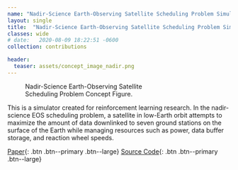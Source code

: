 ```yaml
---
name: "Nadir-Science Earth-Observing Satellite Scheduling Problem Simulation"
layout: single
title:  "Nadir-Science Earth-Observing Satellite Scheduling Problem Simulation"
classes: wide
# date:   2020-08-09 18:22:51 -0600
collection: contributions

header:
  teaser: assets/concept_image_nadir.png
---
```


<figure style="width: 300px" class="align-right">
  <img src="{{ site.url }}{{ site.baseurl }}/assets/concept_image_nadir.png" alt="">
  <figcaption>Nadir-Science Earth-Observing Satellite Scheduling Problem Concept Figure.</figcaption>
</figure> 

This is a simulator created for reinforcement learning research. In the nadir-science EOS scheduling problem, a
satellite in low-Earth orbit attempts to maximize the amount of data downlinked to seven ground stations on the
surface of the Earth while managing resources such as power, data buffer storage, and reaction wheel speeds.

[Paper](https://arc.aiaa.org/doi/10.2514/1.I010992){: .btn .btn--primary .btn--large}
[Source Code](https://bitbucket.org/avslab/basilisk-gym-interface/src/develop/basilisk_env/envs/leoNadirEnvironment/){: .btn .btn--primary .btn--large}